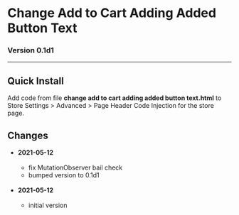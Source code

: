 # Change Add to Cart Adding Added Button Text

### Version 0.1d1

---

## Quick Install

Add code from file **change add to cart adding added button text.html** to Store
Settings > Advanced > Page Header Code Injection for the store page.

## Changes

* **2021-05-12**
<br><br>
  * fix MutationObserver bail check
  * bumped version to 0.1d1
  <br><br>
* **2021-05-12**
<br><br>
  * initial version
